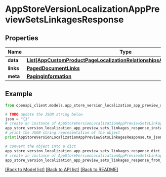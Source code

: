 # AppStoreVersionLocalizationAppPreviewSetsLinkagesResponse


## Properties

Name | Type | Description | Notes
------------ | ------------- | ------------- | -------------
**data** | [**List[AppCustomProductPageLocalizationRelationshipsAppPreviewSetsDataInner]**](AppCustomProductPageLocalizationRelationshipsAppPreviewSetsDataInner.md) |  | 
**links** | [**PagedDocumentLinks**](PagedDocumentLinks.md) |  | 
**meta** | [**PagingInformation**](PagingInformation.md) |  | [optional] 

## Example

```python
from openapi_client.models.app_store_version_localization_app_preview_sets_linkages_response import AppStoreVersionLocalizationAppPreviewSetsLinkagesResponse

# TODO update the JSON string below
json = "{}"
# create an instance of AppStoreVersionLocalizationAppPreviewSetsLinkagesResponse from a JSON string
app_store_version_localization_app_preview_sets_linkages_response_instance = AppStoreVersionLocalizationAppPreviewSetsLinkagesResponse.from_json(json)
# print the JSON string representation of the object
print(AppStoreVersionLocalizationAppPreviewSetsLinkagesResponse.to_json())

# convert the object into a dict
app_store_version_localization_app_preview_sets_linkages_response_dict = app_store_version_localization_app_preview_sets_linkages_response_instance.to_dict()
# create an instance of AppStoreVersionLocalizationAppPreviewSetsLinkagesResponse from a dict
app_store_version_localization_app_preview_sets_linkages_response_from_dict = AppStoreVersionLocalizationAppPreviewSetsLinkagesResponse.from_dict(app_store_version_localization_app_preview_sets_linkages_response_dict)
```
[[Back to Model list]](../README.md#documentation-for-models) [[Back to API list]](../README.md#documentation-for-api-endpoints) [[Back to README]](../README.md)


